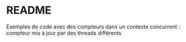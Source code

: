 # README

Exemples de code avec des compteurs dans un contexte concurrent : compteur mis à jour par des threads différents
